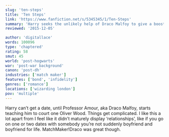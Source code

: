 ```yaml
---
slug: 'ten-steps'
title: 'Ten Steps'
link: 'https://www.fanfiction.net/s/5345345/1/Ten-Steps'
summary: 'Harry seeks the unlikely help of Draco Malfoy to give a boost to his love life, but as usual, things aren’t always what they seem.'
reviewed: '2015-12-05'

author: 'digitallace'
words: 100096
type: 'chaptered'
rating: 58
smut: 45
world: 'post-hogwarts'
war: 'post-war background'
canon: 'post-dh'
industries: ['match maker']
features: ['bond', 'infidelity']
genres: ['romance']
locations: ['wizarding london']
pov: 'multiple'
---
```


Harry can’t get a date, until Professor Amour, aka Draco Malfoy, starts teaching him to court one Oliver Wood. Things get complicated. I like this a lot apart from I feel like it didn’t maturely display ‘relationships’, like if you go on one or two dates with somebody you’re not suddenly boyfriend and boyfriend for life. MatchMaker!Draco was great though.
